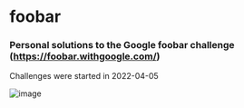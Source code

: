 # foobar
### Personal solutions to the Google foobar challenge (https://foobar.withgoogle.com/)
Challenges were started in 2022-04-05

![image](https://user-images.githubusercontent.com/53405449/162500268-76be12e7-d79f-47cf-9084-3ce980f5a00c.png)
